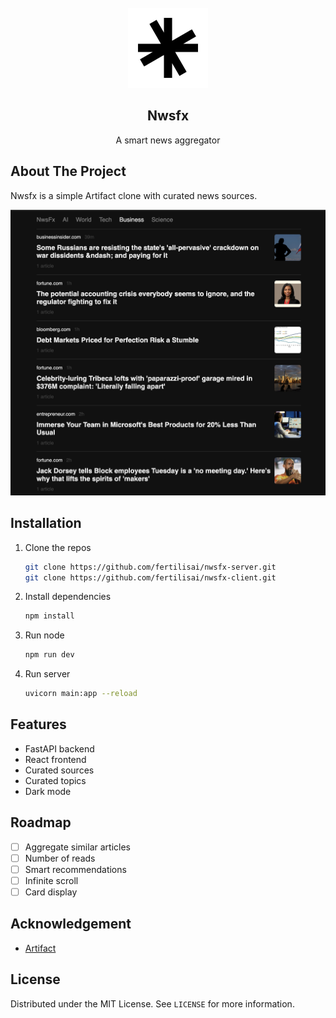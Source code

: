 <!-- PROJECT LOGO -->
<br />
<div align="center">
  <a href="https://github.com/fertilisai/nwsfx-server">
    <img src="src/assets/favicon.svg" alt="Logo" width="128" height="128">
  </a>

  <h2 align="center">Nwsfx</h2>

  <p align="center">
    A smart news aggregator
  </p>
</div>

<!-- ABOUT THE PROJECT -->

## About The Project

Nwsfx is a simple Artifact clone with curated news sources.

![Nwsfx-screenshot](src/assets/Screenshot.png)

<!-- INSTALLATION -->

## Installation

1. Clone the repos
   ```sh
   git clone https://github.com/fertilisai/nwsfx-server.git
   git clone https://github.com/fertilisai/nwsfx-client.git
   ```
2. Install dependencies
   ```sh
   npm install
   ```
3. Run node
   ```sh
   npm run dev
   ```
4. Run server
   ```sh
   uvicorn main:app --reload
   ```

<!-- FEATURES -->

## Features

- FastAPI backend
- React frontend
- Curated sources
- Curated topics
- Dark mode

<!-- ROADMAP -->

## Roadmap

- [ ] Aggregate similar articles
- [ ] Number of reads
- [ ] Smart recommendations
- [ ] Infinite scroll
- [ ] Card display

<!-- ACKNOWLEDGEMENT -->

## Acknowledgement

- [Artifact](https://artifact.news/)

<!-- LICENSE -->

## License

Distributed under the MIT License. See `LICENSE` for more information.
